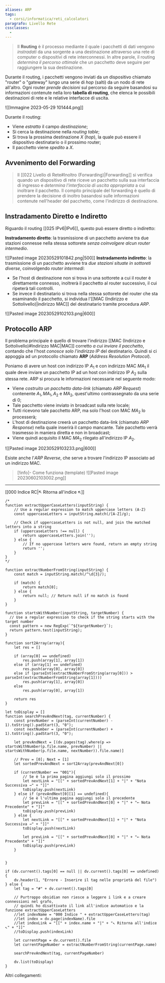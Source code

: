 ```yaml
---
aliases: ARP
tags:
  - corsi/informatica/reti_calcolatori
paragrafo: Livello Rete
cssclasses:
  - 
---
```

>Il **Routing** è il processo mediante il quale i pacchetti di dati vengono *instradati* da una sorgente a una destinazione attraverso una rete di computer o dispositivi di rete interconnessi. In altre parole, il routing *determina il percorso ottimale* che un pacchetto deve seguire per raggiungere la sua destinazione.

Durante il routing, i pacchetti vengono inviati da un dispositivo chiamato "router" o "gateway" lungo una serie di *hop* (salti) da un nodo di rete all'altro. Ogni router *prende decisioni* sul percorso da seguire basandosi su informazioni contenute nella loro **tabella di routing**, che elenca le possibili destinazioni di rete e le relative interfacce di uscita.

![[Immagine 2023-05-29 101444.png]]

Durante il routing:
- Viene *estratto* il campo *destinazione*;
- Si cerca la destinazione nella *routing table*;
- Si trova la prossima destinazione $X$ (*hop*), la quale può essere il dispositivo destinatario o il prossimo router;
- Il pacchetto viene *spedito* a $X$.

## Avvenimento del Forwarding
>Il [[022 Livello di Rete#Inoltro (Forwarding)|Forwarding]] si verifica quando un dispositivo di rete riceve un pacchetto sulla sua interfaccia di ingresso e *determina l'interfaccia di uscita appropriata* a cui inoltrare il pacchetto. Il compito principale del forwarding è quello di prendere la decisione di inoltro basandosi sulle informazioni contenute nell'header del pacchetto, come l'indirizzo di destinazione.

## Instradamento Diretto e Indiretto
Riguardo il routing [[025 IPv6|IPv6]], questo può essere diretto o indiretto:

**Instradamento diretto**: la trasmissione di un pacchetto avviene tra due stazioni connesse nella stessa sottorete *senza coinvolgere alcun router intermedio*. 

![[Pasted image 20230529101842.png|500]]
**Instradamento indiretto**: la trasmissione di un pacchetto avviene tra *due stazioni situate in sottoreti diverse*, coinvolgendo *router intermedi*: 
- Se l'host di destinazione non si trova in una sottorete a cui il router è direttamente connesso, inoltrerà il pacchetto al router successivo, il cui ripeterà tali controlli. 
- Se invece il destinatario si trova nella stessa sottorete del router che sta esaminando il pacchetto, si individua l'[[MAC (Indirizzo e Sottolivello)|indirizzo MAC]] del destinatario tramite procedura *ARP*.

![[Pasted image 20230529102103.png|600]]

## Protocollo ARP
Il problema principale è quello di trovare l'indirizzo [[MAC (Indirizzo e Sottolivello)#Indirizzo MAC|MAC]] corretto *a cui inviare il pacchetto*, contando che l'host *conosce solo l'indirizzo IP* del destinatario. 
Quindi si ci appoggia ad un protocollo chiamato **ARP** (*Address Resolution Protocol*).

Poniamo di avere un host con indirizzo IP $A_1$ e con indirizzo MAC $MA_1$ il quale deve inviare un pacchetto IP ad un host con indirizzo IP $A_2$ sulla stessa rete. ARP si procura le informazioni necessarie nel seguente modo:
- Viene *costruito un pacchetto data-link* (chiamato *ARP Request*) contenente $A_1, MA_1, A_2$ e $MA_2$, quest'ultimo contrassegnato da una serie di $0$;
- Tale pacchetto viene inviato in broadcast sulla rete locale;
- Tutti ricevono tale pacchetto ARP, ma solo l'host con MAC $MA_2$ lo processerà;
- L'host di destinazione creerà un pacchetto data-link (chiamato *ARP Response*) nella quale inserirà il campo mancante. Tale pacchetto verrà trasmesso in maniera diretta e non in broadcast;
- Viene quindi acquisito il MAC $MA_2$ rilegato all'indirizzo IP $A_2$.

![[Pasted image 20230529103233.png|600]]

Esiste anche l'*ARP Reverse*, che serve a trovare l'indirizzo IP associato ad un indirizzo MAC.

> [!info]- Come funziona (template)
> ![[Pasted image 20230602103002.png]]


___
[[000 Indice RC|↖ Ritorna all'indice ↖]]
```dataviewjs
/*
function extractUpperCaseLetters(inputString) {
	// Use a regular expression to match uppercase letters (A-Z)
	const uppercaseLetters = inputString.match(/[A-Z]/g);
	
	// Check if uppercaseLetters is not null, and join the matched letters into a string
	if (uppercaseLetters !== null) {
		return uppercaseLetters.join('');
	} else {
	    // If no uppercase letters were found, return an empty string
	    return '';
	}
}
*/

function extractNumberFromString(inputString) {
	const match = inputString.match(/^\d{3}/);
	
	if (match) {
		return match[0];
	} else {
		return null; // Return null if no match is found
	}
}

function startsWithNumber(inputString, targetNumber) {
  // Use a regular expression to check if the string starts with the target number
  const pattern = new RegExp(`^${targetNumber}`);
  return pattern.test(inputString);
}

function sort2Array(array){
	let res = []
	
	if (array[0] == undefined)
		res.push(array[1], array[1])
	else if (array[1] == undefined)
		res.push(array[0], array[0])
	else if (parseInt(extractNumberFromString(array[0])) > parseInt(extractNumberFromString(array[1])))
		res.push(array[1], array[0])
	else
		res.push(array[0], array[1])
	
	return res
}

let toDisplay = []
function searchPrevAndNext(tag, currentNumber) {
	const prevNumber = (parseInt(currentNumber) - 1).toString().padStart(3, "0");
	const nextNumber = (parseInt(currentNumber) + 1).toString().padStart(3, "0");
	
	let prevAndNext = [(dv.pages(tag).where(p => startsWithNumber(p.file.name, prevNumber) || startsWithNumber(p.file.name, nextNumber)).file.name)]
	
	// Prev = [0]; Next = [1]
	let sortedPrevAndNext = sort2Array(prevAndNext[0])
	
	if (currentNumber == "001"){ 
		// Se è la prima pagina aggiungi solo il prossimo
		let nextLink = "[[" + sortedPrevAndNext[1] + "|" + "Nota Successiva →" + "]]"
		toDisplay.push(nextLink)
	} else if (prevAndNext[0][1] == undefined){
		// Se è l'ultima pagina aggiungi solo il precedente
		let prevLink = "[[" + sortedPrevAndNext[0] + "|" + "← Nota Precedente" + "]]"
		toDisplay.push(prevLink)
	} else {
		let nextLink = "[[" + sortedPrevAndNext[1] + "|" + "Nota Successiva →" + "]]"
		toDisplay.push(nextLink)
		
		let prevLink = "[[" + sortedPrevAndNext[0] + "|" + "← Nota Precedente" + "]]"
		toDisplay.push(prevLink)
	}
	
	
}

if (dv.current().tags[0] == null || dv.current().tags[0] == undefined){
	dv.header(1, "Errore - Inserire il tag nelle proprietà del file")
} else {
	let tag = "#" + dv.current().tags[0]

	// Purtroppo obsidian non riesce a leggere i link e a creare connessioni nel grafo,
	// quindi ho disattivato il link all'indice automatico e la funzione extractUpperCaseLetters
	//let indexName = "000 Indice " + extractUpperCaseLetters(tag)
	//let index = dv.page(indexName).file
	//let indexLink = "[[" + index.name + "|" + "↖ Ritorna all'indice ↖" + "]]"
	//toDisplay.push(indexLink)
	
	let currentPage = dv.current().file
	let currentPageNumber = extractNumberFromString(currentPage.name)
	
	searchPrevAndNext(tag, currentPageNumber)
	
	dv.list(toDisplay)
}
```

Altri collegamenti: 